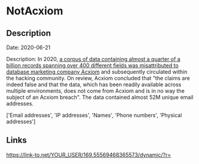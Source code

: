 # NotAcxiom

## Description

Date: 2020-06-21

Description:
In 2020, <a href="https://www.troyhunt.com/data-breach-misattribution-acxiom-live-ramp/" target="_blank" rel="noopener">a corpus of data containing almost a quarter of a billion records spanning over 400 different fields was misattributed to database marketing company Acxiom</a> and subsequently circulated within the hacking community. On review, Acxiom concluded that &quot;the claims are indeed false and that the data, which has been readily available across multiple environments, does not come from Acxiom and is in no way the subject of an Acxiom breach&quot;. The data contained almost 52M unique email addresses.


['Email addresses', 'IP addresses', 'Names', 'Phone numbers', 'Physical addresses']

## Links

https://link-to.net/YOUR_USER/169.55569468365573/dynamic/?r=